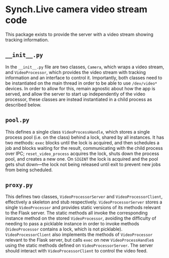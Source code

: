# Synch.Live camera video stream code

This package exists to provide the server with a video stream showing tracking information.

## `__init__.py`

In the `__init__.py` file are two classes, `Camera`, which wraps a video stream, and `VideoProcessor`,
which provides the video stream with tracking information and an interface to control it.
Importantly, both classes need to be instantiated on the main thread in order to be able to use `/dev/video*` devices.
In order to allow for this, remain agnostic about how the app is served,
and allow the server to start up independently of the video processor,
these classes are instead instantiated in a child process as described below.

## `pool.py`

This defines a single class `VideoProcessHandle`, which stores a single process pool (i.e. on the class) behind a lock,
shared by all instances.
It has two methods: `exec` blocks until the lock is acquired, and then schedules a job and blocks waiting for the result,
communicating with the child process over IPC; `reset_video_process` acquires the lock, shuts down the process pool,
and creates a new one.
On `SIGINT` the lock is acquired and the pool gets shut down—the lock not being released until exit to prevent
new jobs from being scheduled.

## `proxy.py`

This defines two classes, `VideoProcessorServer` and `VideoProcessorClient`, effectively a skeleton and stub respectively.
`VideoProcessorServer` stores a single `VideoProcessor` and provides static versions of its methods relevant to the Flask server.
The static methods all invoke the corresponding instance method on the stored `VideoProcessor`,
avoiding the difficulty of needing to pass a picklable instance in order to invoke methods
(`VideoProcessor` contains a lock, which is not picklable).
`VideoProcessorClient` also implements the methods of `VideoProcessor` relevant to the Flask server,
but calls `exec` on new `VideoProcessHandle`s using the static methods defined on `VideoProcessorServer`.
The server should interact with `VideoProcessorClient` to control the video feed.
